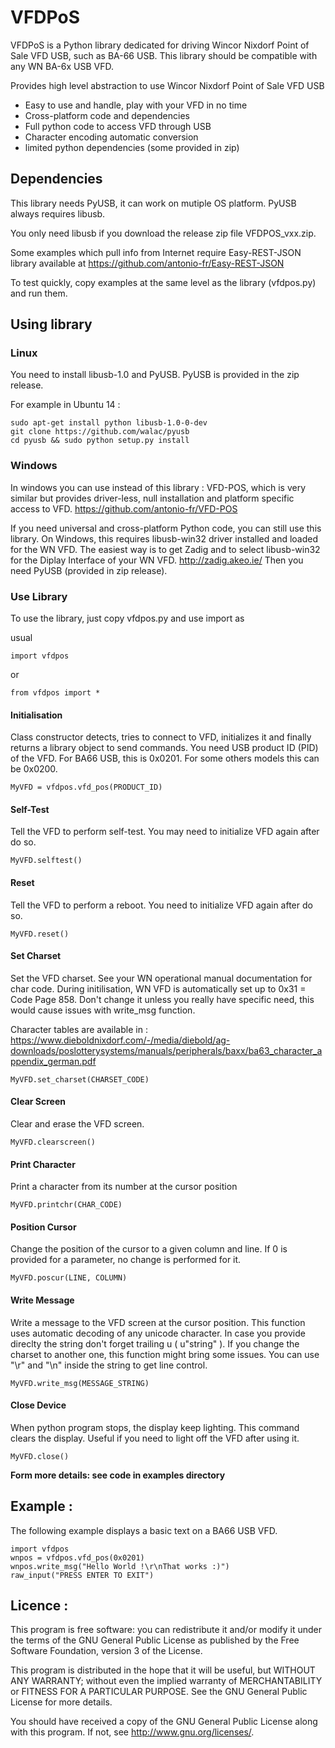   VFDPoS
===========

VFDPoS is a Python library dedicated for driving Wincor Nixdorf Point of Sale VFD USB, such as BA-66 USB. This library should be compatible with any WN BA-6x USB VFD.

Provides high level abstraction to use Wincor Nixdorf Point of Sale VFD USB

* Easy to use and handle, play with your VFD in no time
* Cross-platform code and dependencies
* Full python code to access VFD through USB
* Character encoding automatic conversion
* limited python dependencies (some provided in zip)


## Dependencies

This library needs PyUSB, it can work on mutiple OS platform.
PyUSB always requires libusb.

You only need libusb if you download the release zip file VFDPOS_vxx.zip.

Some examples which pull info from Internet require Easy-REST-JSON library available at 
https://github.com/antonio-fr/Easy-REST-JSON

To test quickly, copy examples at the same level as the library (vfdpos.py) and run them.

## Using library

### Linux

You need to install libusb-1.0 and PyUSB. PyUSB is provided in the zip release.

For example in Ubuntu 14 :

    sudo apt-get install python libusb-1.0-0-dev
    git clone https://github.com/walac/pyusb
    cd pyusb && sudo python setup.py install


### Windows

In windows you can use instead of this library : VFD-POS, which is very similar but provides driver-less, null installation and platform specific access to VFD.
https://github.com/antonio-fr/VFD-POS


If you need universal and cross-platform Python code, you can still use this library. On Windows, this requires libusb-win32 driver installed and loaded for the WN VFD.
The easiest way is to get Zadig and to select libusb-win32 for the Diplay Interface of your WN VFD.
http://zadig.akeo.ie/ Then you need PyUSB (provided in zip release).




### Use Library

To use the library, just copy vfdpos.py and use import as 

usual

    import vfdpos

or

    from vfdpos import *


#### Initialisation

Class constructor detects, tries to connect to VFD, initializes it and finally returns a library object to send commands. You need USB product ID (PID) of the VFD. For BA66 USB, this is 0x0201. For some others models this can be 0x0200.

    MyVFD = vfdpos.vfd_pos(PRODUCT_ID)


#### Self-Test

Tell the VFD to perform self-test. You may need to initialize VFD again after do so.

    MyVFD.selftest()


#### Reset

Tell the VFD to perform a reboot. You need to initialize VFD again after do so.

    MyVFD.reset()


#### Set Charset

Set the VFD charset. See your WN operational manual documentation for char code.
During initilisation, WN VFD is automatically set up to 0x31 = Code Page 858. Don't change it unless you really have specific need, this would cause issues with write_msg function.

Character tables are available in :
https://www.dieboldnixdorf.com/-/media/diebold/ag-downloads/poslotterysystems/manuals/peripherals/baxx/ba63_character_appendix_german.pdf

    MyVFD.set_charset(CHARSET_CODE)


#### Clear Screen

Clear and erase the VFD screen.

    MyVFD.clearscreen()


#### Print Character

Print a character from its number at the cursor position

    MyVFD.printchr(CHAR_CODE)


#### Position Cursor

Change the position of the cursor to a given column and line. If 0 is provided for a parameter, no change is performed for it.

    MyVFD.poscur(LINE, COLUMN)


#### Write Message

Write a message to the VFD screen at the cursor position. This function uses automatic decoding of any unicode character. In case you provide direclty the string don't forget trailing u (  u"string" ). If you change the charset to another one, this function might bring some issues. You can use "\r" and "\n" inside the string to get line control.

    MyVFD.write_msg(MESSAGE_STRING)


#### Close Device

When python program stops, the display keep lighting. This command clears the display. Useful if you need to light off the VFD after using it.

    MyVFD.close()


**Form more details: see code in examples directory**


## Example :
The following example displays a basic text on a BA66 USB VFD.

    import vfdpos
    wnpos = vfdpos.vfd_pos(0x0201)
    wnpos.write_msg("Hello World !\r\nThat works :)")
    raw_input("PRESS ENTER TO EXIT")


Licence :
----------
This program is free software: you can redistribute it and/or modify
it under the terms of the GNU General Public License as published by
the Free Software Foundation, version 3 of the License.

This program is distributed in the hope that it will be useful,
but WITHOUT ANY WARRANTY; without even the implied warranty of
MERCHANTABILITY or FITNESS FOR A PARTICULAR PURPOSE.  See the
GNU General Public License for more details.

You should have received a copy of the GNU General Public License
along with this program.  If not, see <http://www.gnu.org/licenses/>.
